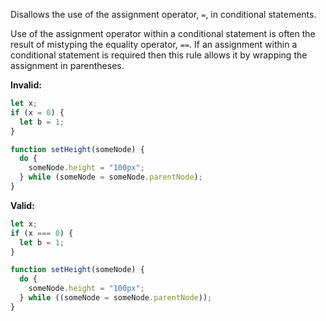 Disallows the use of the assignment operator, `=`, in conditional statements.

Use of the assignment operator within a conditional statement is often the
result of mistyping the equality operator, `==`. If an assignment within a
conditional statement is required then this rule allows it by wrapping the
assignment in parentheses.

**Invalid:**

```typescript
let x;
if (x = 0) {
  let b = 1;
}
```

```typescript
function setHeight(someNode) {
  do {
    someNode.height = "100px";
  } while (someNode = someNode.parentNode);
}
```

**Valid:**

```typescript
let x;
if (x === 0) {
  let b = 1;
}
```

```typescript
function setHeight(someNode) {
  do {
    someNode.height = "100px";
  } while ((someNode = someNode.parentNode));
}
```
